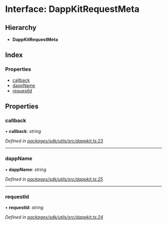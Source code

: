 # Interface: DappKitRequestMeta

## Hierarchy

* **DappKitRequestMeta**

## Index

### Properties

* [callback](_packages_sdk_utils_src_dappkit_.dappkitrequestmeta.md#callback)
* [dappName](_packages_sdk_utils_src_dappkit_.dappkitrequestmeta.md#dappname)
* [requestId](_packages_sdk_utils_src_dappkit_.dappkitrequestmeta.md#requestid)

## Properties

###  callback

• **callback**: *string*

*Defined in [packages/sdk/utils/src/dappkit.ts:23](https://github.com/spruceid/celo-monorepo/blob/master/packages/sdk/utils/src/dappkit.ts#L23)*

___

###  dappName

• **dappName**: *string*

*Defined in [packages/sdk/utils/src/dappkit.ts:25](https://github.com/spruceid/celo-monorepo/blob/master/packages/sdk/utils/src/dappkit.ts#L25)*

___

###  requestId

• **requestId**: *string*

*Defined in [packages/sdk/utils/src/dappkit.ts:24](https://github.com/spruceid/celo-monorepo/blob/master/packages/sdk/utils/src/dappkit.ts#L24)*
